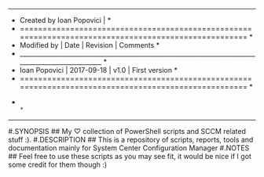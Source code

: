 *********************************************************************************************************
* Created by Ioan Popovici   |                                                                          *
* ===================================================================================================== *
* Modified by   |    Date    | Revision | Comments                                                      *
* _____________________________________________________________________________________________________ *
* Ioan Popovici | 2017-09-18 | v1.0     | First version                                                 *
* ===================================================================================================== *
*                                                                                                       *
*********************************************************************************************************

#.SYNOPSIS
    ## My ♡ collection of PowerShell scripts and SCCM related stuff :).
#.DESCRIPTION
    ## This is a repository of scripts, reports, tools and documentation mainly for System Center Configuration Manager
#.NOTES
    ## Feel free to use these scripts as you may see fit, it would be nice if I got some credit for them though :)
